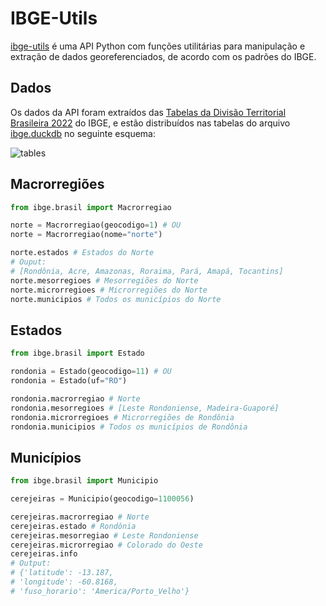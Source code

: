 # IBGE-Utils

[ibge-utils](https://pypi.org/project/ibge-utils) é uma API Python com funções utilitárias para manipulação e extração de dados georeferenciados, de acordo com os padrões do IBGE.

## Dados
Os dados da API foram extraídos das [Tabelas da Divisão Territorial Brasileira 2022](https://www.ibge.gov.br/geociencias/organizacao-do-territorio/estrutura-territorial/23701-divisao-territorial-brasileira.html) do IBGE, e estão distribuídos nas tabelas do arquivo [ibge.duckdb](https://github.com/luabida/ibge-utils/blob/main/ibge/data/ibge.duckdb) no seguinte esquema:

![tables](https://tinyurl.com/23axbv2n)


## Macrorregiões

```py
from ibge.brasil import Macrorregiao

norte = Macrorregiao(geocodigo=1) # OU
norte = Macrorregiao(nome="norte")

norte.estados # Estados do Norte
# Ouput:
# [Rondônia, Acre, Amazonas, Roraima, Pará, Amapá, Tocantins]
norte.mesorregioes # Mesorregiões do Norte
norte.microrregioes # Microrregiões do Norte
norte.municipios # Todos os municípios do Norte
```

## Estados

```py
from ibge.brasil import Estado

rondonia = Estado(geocodigo=11) # OU
rondonia = Estado(uf="RO")

rondonia.macrorregiao # Norte
rondonia.mesorregioes # [Leste Rondoniense, Madeira-Guaporé]
rondonia.microrregioes # Microrregiões de Rondônia
rondonia.municipios # Todos os municípios de Rondônia
```

## Municípios
```py
from ibge.brasil import Municipio

cerejeiras = Municipio(geocodigo=1100056)

cerejeiras.macrorregiao # Norte
cerejeiras.estado # Rondônia
cerejeiras.mesorregiao # Leste Rondoniense
cerejeiras.microrregiao # Colorado do Oeste
cerejeiras.info
# Output:
# {'latitude': -13.187,
# 'longitude': -60.8168,
# 'fuso_horario': 'America/Porto_Velho'}
```

